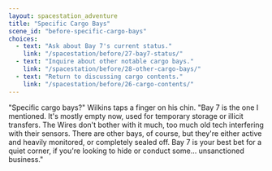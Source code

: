 ```yaml
---
layout: spacestation_adventure
title: "Specific Cargo Bays"
scene_id: "before-specific-cargo-bays"
choices:
  - text: "Ask about Bay 7's current status."
    link: "/spacestation/before/27-bay7-status/"
  - text: "Inquire about other notable cargo bays."
    link: "/spacestation/before/28-other-cargo-bays/"
  - text: "Return to discussing cargo contents."
    link: "/spacestation/before/26-cargo-contents/"
---
```


"Specific cargo bays?" Wilkins taps a finger on his chin. "Bay 7 is the one I mentioned. It's mostly empty now, used for temporary storage or illicit transfers. The Wires don't bother with it much, too much old tech interfering with their sensors. There are other bays, of course, but they're either active and heavily monitored, or completely sealed off. Bay 7 is your best bet for a quiet corner, if you're looking to hide or conduct some... unsanctioned business."
